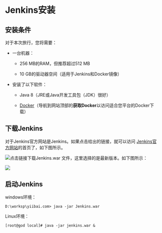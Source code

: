 # Jenkins安装

## 安装条件

对于本次旅行，您将需要：

* 一台机器：

  * 256 MB的RAM，但推荐超过512 MB

  * 10 GB的驱动器空间（适用于Jenkins和Docker镜像）

* 安装了以下软件：

  * Java 8（JRE或Java开发工具包（JDK）很好）

  * [Docker](https://docs.docker.com/)（导航到网站顶部的**获取Docker**以访问适合您平台的Docker下载）

## 下载Jenkins

对于Jenkins官方网站是Jenkins。如果点击给出的链接，就可以访问 [Jenkins官方网站](https://jenkins-ci.org/)的首页了，如下图所示。

![](file:///C:\Users\tony\AppData\Roaming\Tencent\Users\596807862\QQ\WinTemp\RichOle\9$%29$34JEHINBBZ@_GE7`_ZB.png)点击链接下载Jenkins.war 文件，这里选择的是最新版本。如下图所示：

![](file:///C:\Users\tony\AppData\Roaming\Tencent\Users\596807862\QQ\WinTemp\RichOle\19KX{IR{NZ3176`Q4WWYQ$1.png)

## 启动Jenkins

windows环境：

```
D:\worksp\yiibai.com> java -jar Jenkins.war
```

Linux环境：

```
[root@god local]# java -jar jenkins.war &
```



